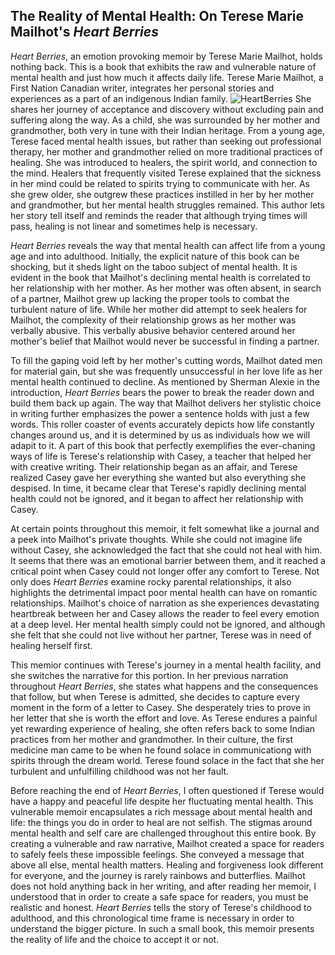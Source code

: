 ## The Reality of Mental Health: On Terese Marie Mailhot's _Heart Berries_

_Heart Berries_, an emotion provoking memoir by Terese Marie Mailhot, holds nothing back. This is a book that exhibits the raw and vulnerable nature of mental health and just how much it affects daily life. Terese Marie Mailhot, a First Nation Canadian writer, integrates her personal stories and experiences as a part of an indigenous Indian family. ![HeartBerries](https://user-images.githubusercontent.com/89642987/176762342-f422f26c-fb44-4d01-b7b8-1b55ea03807a.jpg) 
She shares her journey of acceptance and discovery without excluding pain and suffering along the way. As a child, she was surrounded by her mother and grandmother, both very in tune with their Indian heritage. From a young age, Terese faced mental health issues, but rather than seeking out professional therapy, her mother and grandmother relied on more traditional practices of healing. She was introduced to healers, the spirit world, and connection to the mind. Healers that frequently visited Terese explained that the sickness in her mind could be related to spirits trying to communicate with her. As she grew older, she outgrew these practices instilled in her by her mother and grandmother, but her mental health struggles remained. This author lets her story tell itself and reminds the reader that although trying times will pass, healing is not linear and sometimes help is necessary. 

_Heart Berries_ reveals the way that mental health can affect life from a young age and into adulthood. Initially, the explicit nature of this book can be shocking, but it sheds light on the taboo subject of mental health. It is evident in the book that Mailhot's declining mental health is correlated to her relationship with her mother. As her mother was often absent, in search of a partner, Mailhot grew up lacking the proper tools to combat the turbulent nature of life. While her mother did attempt to seek healers for Mailhot, the complexity of their relationship grows as her mother was verbally abusive. This verbally abusive behavior centered around her mother's belief that Mailhot would never be successful in finding a partner. 

To fill the gaping void left by her mother's cutting words, Mailhot dated men for material gain, but she was frequently unsuccessful in her love life as her mental health continued to decline. As mentioned by Sherman Alexie in the introduction, _Heart Berries_ bears the power to break the reader down and build them back up again. The way that Mailhot delivers her stylistic choice in writing further emphasizes the power a sentence holds with just a few words. This roller coaster of events accurately depicts how life constantly changes around us, and it is determined by us as individuals how we will adapit to it. A part of this book that perfectly exemplifies the ever-chaning ways of life is Terese's relationship with Casey, a teacher that helped her with creative writing. Their relationship began as an affair, and Terese realized Casey gave her everything she wanted but also everything she despised. In time, it became clear that Terese's rapidly declining mental health could not be ignored, and it began to affect her relationship with Casey. 

At certain points throughout this memoir, it felt somewhat like a journal and a peek into Mailhot's private thoughts. While she could not imagine life without Casey, she acknowledged the fact that she could not heal with him. It seems that there was an emotional barrier between them, and it reached a critical point when Casey could not longer offer any comfort to Terese. Not only does _Heart Berries_ examine rocky parental relationships, it also highlights the detrimental impact poor mental health can have on romantic relationships. Mailhot's choice of narration as she experiences devastating heartbreak between her and Casey allows the reader to feel every emotion at a deep level. Her mental health simply could not be ignored, and although she felt that she could not live without her partner, Terese was in need of healing herself first. 

This memior continues with Terese's journey in a mental health facility, and she switches the narrative for this portion. In her previous narration throughout _Heart Berries_, she states what happens and the consequences that follow, but when Terese is admitted, she decides to capture every moment in the form of a letter to Casey. She desperately tries to prove in her letter that she is worth the effort and love. As Terese endures a painful yet rewarding experience of healing, she often refers back to some Indian practices from her mother and grandmother. In their culture, the first medicine man came to be when he found solace in communicationg with spirits through the dream world. Terese found solace in the fact that she her turbulent and unfulfilling childhood was not her fault. 

Before reaching the end of _Heart Berries_, I often questioned if Terese would have a happy and peaceful life despite her fluctuating mental health. This vulnerable memoir encapsulates a rich message about mental health and life: the things you do in order to heal are not selfish. The stigmas around mental health and self care are challenged throughout this entire book. By creating a vulnerable and raw narrative, Mailhot created a space for readers to safely feels these impossible feelings. She conveyed a message that above all else, mental health matters. Healing and forgiveness look different for everyone, and the journey is rarely rainbows and butterflies. Mailhot does not hold anything back in her writing, and after reading her memoir, I understood that in order to create a safe space for readers, you must be realistic and honest. _Heart Berries_ tells the story of Terese's childhood to adulthood, and this chronological time frame is necessary in order to understand the bigger picture. In such a small book, this memoir presents the reality of life and the choice to accept it or not. 
